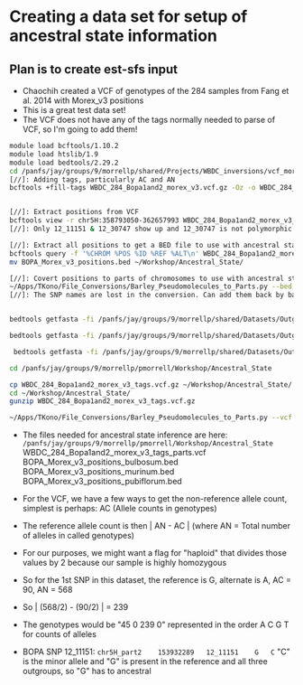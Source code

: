 # Creating a data set for setup of ancestral state information

## Plan is to create est-sfs input
* Chaochih created a VCF of genotypes of the 284 samples from Fang et al. 2014 with Morex_v3 positions
* This is a great test data set!
* The VCF does not have any of the tags normally needed to parse of VCF, so I'm going to add them!


```bash
module load bcftools/1.10.2
module load htslib/1.9
module load bedtools/2.29.2
cd /panfs/jay/groups/9/morrellp/shared/Projects/WBDC_inversions/vcf_morex_v3
[//]: Adding tags, particularly AC and AN
bcftools +fill-tags WBDC_284_Bopa1and2_morex_v3.vcf.gz -Oz -o WBDC_284_Bopa1and2_morex_v3_tags.vcf.gz -- -t all


[//]: Extract positions from VCF
bcftools view -r chr5H:358793050-362657993 WBDC_284_Bopa1and2_morex_v3_tags.vcf.gz
[//]: Only 12_11151 & 12_30747 show up and 12_30747 is not polymorphic

[//]: Extract all positions to get a BED file to use with ancestral state files
bcftools query -f '%CHROM %POS %ID %REF %ALT\n' WBDC_284_Bopa1and2_morex_v3_tags.vcf.gz | awk -v OFS='\t' '{print $1, $2-1, $2, $3, $4, $5}' >BOPA_Morex_v3_positions.bed 
mv BOPA_Morex_v3_positions.bed ~/Workshop/Ancestral_State/ 

[//]: Covert positions to parts of chromosomes to use with ancestral state files
~/Apps/TKono/File_Conversions/Barley_Pseudomolecules_to_Parts.py --bed ~/Workshop/Ancestral_State/BOPA_Morex_v3_positions.bed morex_v3 >~/Workshop/Ancestral_State/BOPA_Morex_v3_positions_parts.bed            
[//]: The SNP names are lost in the conversion. Can add them back by backward conversion!


bedtools getfasta -fi /panfs/jay/groups/9/morrellp/shared/Datasets/Outgroups/morex_v3_outgroups_partsRef/bulbosum_A12_0.03.fa -bed BOPA_Morex_v3_positions_parts.bed -bedOut >BOPA_Morex_v3_positions_parts_bulbosum.bed

bedtools getfasta -fi /panfs/jay/groups/9/morrellp/shared/Datasets/Outgroups/morex_v3_outgroups_partsRef/murinum_BCC2017_0.03.fa -bed BOPA_Morex_v3_positions_parts.bed -bedOut >BOPA_Morex_v3_positions_murinum.bed

 bedtools getfasta -fi /panfs/jay/groups/9/morrellp/shared/Datasets/Outgroups/morex_v3_outgroups_partsRef/pubiflorum_BCC2028_0.05.fa -bed BOPA_Morex_v3_positions_parts.bed -bedOut >BOPA_Morex_v3_positions_pubiflorum.bed

cd /panfs/jay/groups/9/morrellp/pmorrell/Workshop/Ancestral_State 

cp WBDC_284_Bopa1and2_morex_v3_tags.vcf.gz ~/Workshop/Ancestral_State/ 
cd ~/Workshop/Ancestral_State/
gunzip WBDC_284_Bopa1and2_morex_v3_tags.vcf.gz

~/Apps/TKono/File_Conversions/Barley_Pseudomolecules_to_Parts.py --vcf WBDC_284_Bopa1and2_morex_v3_tags.vcf morex_v3 >WBDC_284_Bopa1and2_morex_v3_tags_parts.vcf

```

* The files needed for ancestral state inference are here:
`/panfs/jay/groups/9/morrellp/pmorrell/Workshop/Ancestral_State`
WBDC_284_Bopa1and2_morex_v3_tags_parts.vcf 
BOPA_Morex_v3_positions_bulbosum.bed
BOPA_Morex_v3_positions_murinum.bed
BOPA_Morex_v3_positions_pubiflorum.bed
* For the VCF, we have a few ways to get the non-reference allele count, simplest is perhaps: AC (Allele counts in genotypes)
* The reference allele count is then | AN - AC | (where AN = Total number of alleles in called genotypes)
* For our purposes, we might want a flag for "haploid" that divides those values by 2 because our sample is highly homozygous
* So for the 1st SNP in this dataset, the reference is G, alternate is A, AC = 90, AN = 568
* So | (568/2) - (90/2) | = 239
* The genotypes would be "45 0 239 0" represented in the order A C G T for counts of alleles 

* BOPA SNP 12_11151: 
`chr5H_part2	153932289	12_11151	G	C`
"C" is the minor allele and "G" is present in the reference and all three outgroups, so "G" has to ancestral